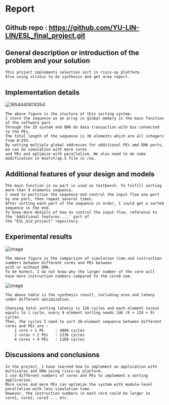 # Report

## Github repo : https://github.com/YU-LIN-LIN/ESL_final_project.git  

## General description or introduction of the problem and your solution
    This project implements selection sort in riscv-vp platform.  
    Also using stratus to do synthesis and get area report.

## Implementation details
![1654440874354](https://user-images.githubusercontent.com/61815140/172056682-0035f764-a5c2-47f9-a603-a5e894a1b8e0.jpg)

    The above figure is the stucture of this sorting system.  
    I store the sequence as an array in global memory in the main function of the software part.  
    Through the IO system and DMA do data transaction with bus connected to the PEs.
    The total length of the sequence is 36 elements which are all integers from 0~255.  
    By setting multiple global addresses for additional PEs amd DMA ports, we can do simulation with more cores  
    and PEs and optimize with parallelism. We also need to do some modification in bootstrap.S file in /sw.

## Additional features of your design and models
    The main function in sw part is used as testbench. To fulfill sorting more than 9 elements sequence,  
    I need to partition the sequence and control the input flow one part by one part, then repeat several times.
    After sorting each part of the sequence in order, I could get a sorted sequence in the end.
    To know more details of how to control the input flow, reference to the 'Additional features ...' part of  
    the "ESL_mid_project" repository.

## Experimental results
![image](https://user-images.githubusercontent.com/61815140/172055798-22127986-9e65-4be2-88a4-4c9343ede28a.png)

    The above figure is the comparison of simulation time and instruction numbers between different cores and PEs between  
    with or without DMA.  
    To be honest, I do not know why the larger number of the core will have more instruction numbers compared to the core0 one.    

![image](https://user-images.githubusercontent.com/61815140/172052134-96668124-39a0-43ba-aadc-5c5c074be86e.png)

    The above table is the synthesis result, including area and lateny under different optimization.
    
    Choosing total sorting latency is 128 cycles and each element in/out equals to 1 cycle, every 9 element sorting needs 146 (9 + 128 + 9) cycles.  
    Then, the cycles I need to sort 36-element sequence between different cores and PEs are :
        1 core + 1 PE     : 4088 cycles  
        2 cores + 2 PEs   : 2336 cycles  
        4 cores + 4 PEs   : 1168 cycles

## Discussions and conclusions
    In the project, I have learned how to implement an application with multicores and DMA using riscv-vp platform.
    I use different numbers of cores and PEs to implement a sorting application.  
    More cores and more PEs can optimize the system with module-level parallelism with less simulation time.  
    However, the instruction numbers in each core could be larger in core1, core2, core3 ... etc.
